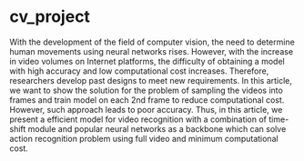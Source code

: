 # cv_project
With the development of the field of computer vision, the need to determine human movements using neural networks rises. However, with the increase in video volumes on Internet platforms, the difficulty of obtaining a model with high accuracy and low computational cost increases. Therefore, researchers develop past designs to meet new requirements. In this article, we want to show the solution for the problem of sampling the videos into frames and train model on each 2nd frame to reduce computational cost. However, such approach leads to poor accuracy. Thus, in this article, we present a efficient model for video recognition with a combination of time-shift module and popular neural networks as a backbone which can solve action recognition problem using full video and minimum computational cost.
